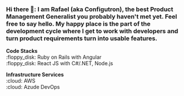 ### Hi there 👋: I am Rafael (aka Configutron), the best Product Management Generalist you probably haven't met yet. Feel free to say hello. My happy place is the part of the development cycle where I get to work with developers and turn product requirements turn into usable features. 

<p>
  <b>Code Stacks</b></br>
:floppy_disk: Ruby on Rails with Angular</br>
:floppy_disk: React JS with C#/.NET, Node.js</br>
</p>
<p>
  <b>Infrastructure Services</b></br>
:cloud: AWS</br>
:cloud: Azude DevOps</br>
</p>


<!--
**rafabkny/rafabkny** is a ✨ _special_ ✨ repository because its `README.md` (this file) appears on your GitHub profile.

Here are some ideas to get you started:

- 🔭 I’m currently working on ...
- 🌱 I’m currently learning ...
- 👯 I’m looking to collaborate on ...
- 🤔 I’m looking for help with ...
- 💬 Ask me about ...
- 📫 How to reach me: ...
- 😄 Pronouns: ...
- ⚡ Fun fact: ...
-->
